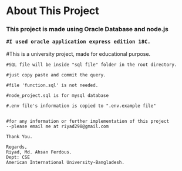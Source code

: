 <h1>About This Project</h1>

<h3>
	<strong> This project is made using Oracle Database and node.js
	</strong>
	
	#I used oracle application express edition 18C.

</h3>
<p>
	#This is a university project, made for educational purpose.
	

	#SQL file will be inside "sql file" folder in the root directory.

	#just copy paste and commit the query.

	#file 'function.sql' is not needed. 

	#node_project.sql is for mysql database

	#.env file's information is copied to ".env.example file"


	#for any information or further implementation of this project
	--please email me at riyad298@gmail.com
	
	Thank You.

	Regards,
	Riyad, Md. Ahsan Ferdous.
	Dept: CSE
	American International University-Bangladesh. 
</p>


